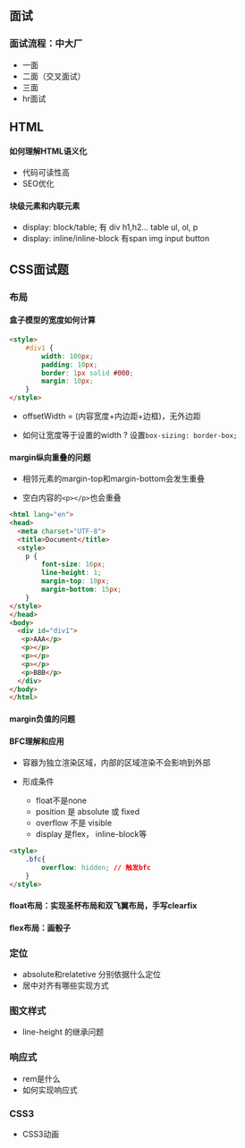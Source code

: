 ## 面试

### 面试流程：中大厂

- 一面
- 二面（交叉面试）
- 三面
- hr面试

## HTML

#### 如何理解HTML语义化

- 代码可读性高
- SEO优化

#### 块级元素和内联元素

- display: block/table; 有 div h1,h2... table ul, ol, p
- display: inline/inline-block 有span img input button

## CSS面试题

### 布局

#### 盒子模型的宽度如何计算

```html
<style>
    #div1 {
        width: 100px;
        padding: 10px;
        border: 1px solid #000;
        margin: 10px;
    }
</style>
```

- offsetWidth = (内容宽度+内边距+边框)，无外边距

- 如何让宽度等于设置的width ? 设置`box-sizing: border-box;`

#### margin纵向重叠的问题

- 相邻元素的margin-top和margin-bottom会发生重叠

- 空白内容的`<p></p>`也会重叠

```html
<html lang="en">
<head>
  <meta charset="UTF-8">
  <title>Document</title>
  <style>
    p {
        font-size: 16px;
        line-height: 1;
        margin-top: 10px;
        margin-bottom: 15px;
    }
</style>
</head>
<body>
  <div id="div1">
   <p>AAA</p>
   <p></p>
   <p></p>
   <p></p>
   <p>BBB</p>
  </div>
</body>
</html>
```

#### margin负值的问题



#### BFC理解和应用

- 容器为独立渲染区域，内部的区域渲染不会影响到外部

- 形成条件
  - float不是none
  - position 是 absolute 或 fixed
  - overflow 不是 visible
  - display 是flex， inline-block等

```html
<style>
    .bfc{
        overflow: hidden; // 触发bfc
    }
</style>
```



#### float布局：实现圣杯布局和双飞翼布局，手写clearfix

#### flex布局：画骰子

### 定位

- absolute和relatetive 分别依据什么定位
- 居中对齐有哪些实现方式

### 图文样式

- line-height 的继承问题

### 响应式

- rem是什么
- 如何实现响应式

### CSS3

- CSS3动画